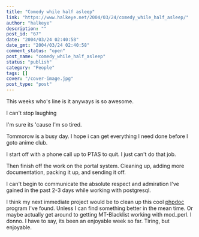 ```yaml
---
title: "Comedy while half asleep"
link: "https://www.halkeye.net/2004/03/24/comedy_while_half_asleep/"
author: "halkeye"
description: ""
post_id: "67"
date: "2004/03/24 02:40:58"
date_gmt: "2004/03/24 02:40:58"
comment_status: "open"
post_name: "comedy_while_half_asleep"
status: "publish"
category: "People"
tags: []
cover: "/cover-image.jpg"
post_type: "post"
---
```


This weeks who's line is it anyways is so awesome.

I can't stop laughing  

I'm sure its 'cause I'm so tired.

Tommorow is a busy day. I hope i can get everything I need done before I goto anime club.  

I start off with a phone call up to PTAS to quit. I just can't do that job.  

Then finish off the work on the portal system. Cleaning up, adding more documentation, packing it up, and sending it off.

I can't begin to communicate the absolute respect and admiration I've gained in the past 2-3 days while working with postgresql.

I think my next immediate project would be to clean up this cool [phpdoc](http://www.halkeye.net/~halkeye/pgHalkortal/docs/) program I've found. Unless I can find something better in the mean time. Or maybe actually get around to getting MT-Blacklist working with mod_perl. I donno. I have to say, its been an enjoyable week so far. Tiring, but enjoyable.